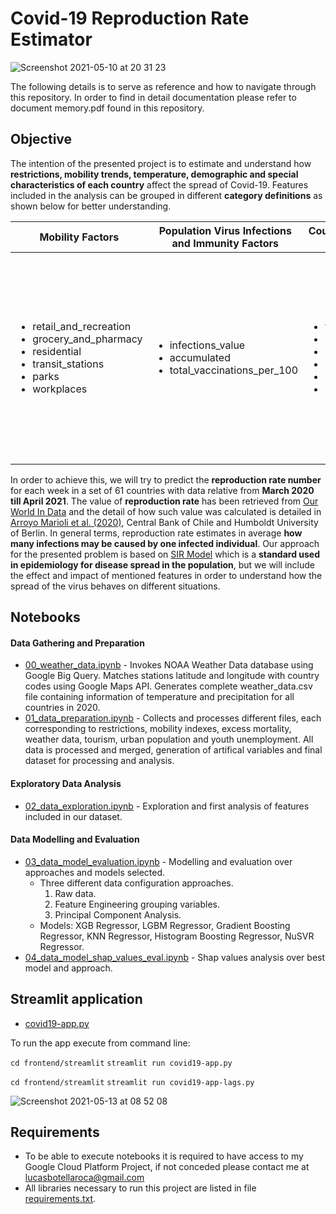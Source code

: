 # Covid-19 Reproduction Rate Estimator
![Screenshot 2021-05-10 at 20 31 23](https://i.ibb.co/BLDbLqh/Screenshot-2021-05-10-at-18-39-00.png)

The following details is to serve as reference and how to navigate through this repository. In order to find in detail documentation please refer to document memory.pdf found in this repository. 

## Objective

The intention of the presented project is to estimate and understand how **restrictions, mobility trends, temperature, demographic and special characteristics of each country** affect the spread of Covid-19. Features included in the analysis can be grouped in different **category definitions** as shown below for better understanding.

|Mobility Factors|Population Virus Infections and Immunity Factors|Country Characteristics Factors|Political Measures Factors|
|---|---|---|---|
|<ul><li>retail_and_recreation</li><li>grocery_and_pharmacy</li><li>residential</li><li>transit_stations</li><li>parks</li><li>workplaces</li></ul>|<ul><li>infections_value</li><li>accumulated</li><li>total_vaccinations_per_100</li></ul>|<ul><li>temp</li><li>prcp</li><li>number_of_arrivals</li><li>urban_population</li><li>youth_unemployment</li><li>holiday</li></ul>|<ul><li>debt_relief</li><li>prcp</li><li>income_support</li><li>testing_policy</li><li>international_travel_controls</li><li>restrictions_internal_movements</li><li>close_public_transport</li><li>public_information_campaigns</li><li>facial_coverings</li><li>contact_tracing</li><li>stay_home_requirements</li><li>restriction_gatherings</li><li>cancel_public_events</li><li>workplace_closures</li><li>school_closures</li></ul>|

In order to achieve this, we will try to predict the **reproduction rate number** for each week in a set of 61 countries with data relative from **March 2020 till April 2021**. The value of **reproduction rate** has been retrieved from [Our World In Data](https://github.com/owid/covid-19-data/blob/master/public/data/owid-covid-codebook.csv) and the detail of how such value was calculated is detailed in [Arroyo Marioli et al. (2020)](https://doi.org/10.2139/ssrn.3581633), Central Bank of Chile and Humboldt University of Berlin. In general terms, reproduction rate estimates in average **how many infections may be caused by one infected individual**. Our approach for the presented problem is based on [SIR Model](https://www.maa.org/press/periodicals/loci/joma/the-sir-model-for-spread-of-disease-the-differential-equation-model) which is a **standard used in epidemiology for disease spread in the population**, but we will include the effect and impact of mentioned features in order to understand how the spread of the virus behaves on different situations. 

## Notebooks

#### Data Gathering and Preparation
* [00_weather_data.ipynb](https://github.com/lucasbotellaroca/Death-Forecast-Models-Based-on-Political-Responses-COVID-19/blob/main/00_weather_data.ipynb) - Invokes NOAA Weather Data database using Google Big Query. Matches stations latitude and longitude with country codes using Google Maps API. Generates complete weather_data.csv file containing information of temperature and precipitation for all countries in 2020.
* [01_data_preparation.ipynb](https://github.com/lucasbotellaroca/Death-Forecast-Models-Based-on-Political-Responses-COVID-19/blob/main/01_data_preparation.ipynb) - Collects and processes different files, each corresponding to restrictions, mobility indexes, excess mortality, weather data, tourism, urban population and youth unemployment. All data is processed and merged, generation of artifical variables and final dataset for processing and analysis.
#### Exploratory Data Analysis
* [02_data_exploration.ipynb](https://github.com/lucasbotellaroca/Death-Forecast-Models-Based-on-Political-Responses-COVID-19/blob/main/02_data_exploration.ipynb)  - Exploration and first analysis of features included in our dataset. 
#### Data Modelling and Evaluation
* [03_data_model_evaluation.ipynb](https://github.com/lucasbotellaroca/Death-Forecast-Models-Based-on-Political-Responses-COVID-19/blob/main/03_data_model_evaluation.ipynb) - Modelling and evaluation over approaches and models selected.
  * Three different data configuration approaches.
    1. Raw data.
    2. Feature Engineering grouping variables.
    3. Principal Component Analysis.
  * Models: XGB Regressor, LGBM Regressor, Gradient Boosting Regressor, KNN Regressor, Histogram Boosting Regressor, NuSVR Regressor.
* [04_data_model_shap_values_eval.ipynb](https://github.com/lucasbotellaroca/Death-Forecast-Models-Based-on-Political-Responses-COVID-19/blob/main/04_data_model_shap_values_eval.ipynb) - Shap values analysis over best model and approach.
## Streamlit application
* [covid19-app.py](https://github.com/lucasbotellaroca/Death-Forecast-Models-Based-on-Political-Responses-COVID-19/blob/main/covid19-app.py)

To run the app execute from command line:

```cd frontend/streamlit```
```streamlit run covid19-app.py```


```cd frontend/streamlit```
```streamlit run covid19-app-lags.py```

![Screenshot 2021-05-13 at 08 52 08](https://user-images.githubusercontent.com/71489078/118089335-815b2f80-b3c8-11eb-848f-19665f385c9d.png)

## Requirements

* To be able to execute notebooks it is required to have access to my Google Cloud Platform Project, if not conceded please contact me at lucasbotellaroca@gmail.com
* All libraries necessary to run this project are listed in file [requirements.txt](https://github.com/lucasbotellaroca/Death-Forecast-Models-Based-on-Political-Responses-COVID-19/blob/main/requirements.txt).
